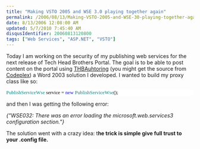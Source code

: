 ```yaml
---
title: "Making VSTO 2005 and WSE 3.0 playing together again"
permalink: /2006/08/13/Making-VSTO-2005-and-WSE-30-playing-together-again/
date: 8/13/2006 12:08:00 AM
updated: 5/7/2010 7:45:40 AM
disqusIdentifier: 20060813120800
tags: ["Web Services", "ASP.NET", "VSTO"]
---
```

Today I am working on the security of my publishing web services for the next release of Tech Head Brothers Portal. The goal is to be able to post content on the portal using [THBAuhtoring](http://www.codeplex.com/Wiki/View.aspx?ProjectName=THBAuthoring "THBAuthoring") (you might get the source from [Codeplex](http://www.codeplex.com/ "Codeplex")) a Word 2003 solution I developed. I wanted to build my proxy class like so:

<div style="FONT-SIZE: 10pt; BACKGROUND: white; COLOR: black; FONT-FAMILY: Consolas">


<!-- more -->
<span style="COLOR: teal">PublishServiceWse</span> service = <span style="COLOR: blue">new</span> <span style="COLOR: teal">PublishServiceWse</span>();
</div>


and then I was getting the following error:

<em>{"WSE032: There was an error loading the microsoft.web.services3 configuration section."}</em>

The solution went with a crazy idea: t<strong>he trick is simple give full trust to your .config file.</strong>
